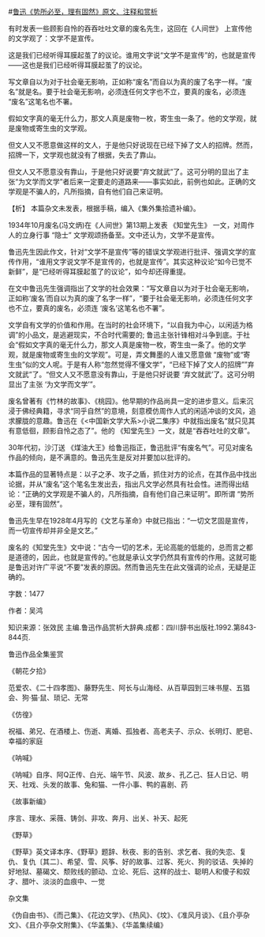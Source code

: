 #[鲁迅《势所必至，理有固然》原文、注释和赏析](https://www.vrrw.net/wx/9829.html)

有时发表一些顾影自怜的吞吞吐吐文章的废名先生，这回在《人间世》 上宣传他的文学观了：文学不是宣传。

这是我们已经听得耳膜起茧了的议论。谁用文字说“文学不是宣传”的，也就是宣传——这也是我们已经听得耳膜起茧了的议论。

写文章自以为对于社会毫无影响，正如称“废名”而自以为真的废了名字一样。“废名”就是名。要于社会毫无影响，必须连任何文字也不立，要真的废名，必须连 “废名”这笔名也不署。

假如文字真的毫无什么力，那文人真是废物一枚，寄生虫一条了。他的文学观，就是废物或寄生虫的文学观。

但文人又不愿意做这样的文人，于是他只好说现在已经下掉了文人的招牌。然而，招牌一下，文学观也就没有了根据，失去了靠山。

但文人又不愿意没有靠山，于是他只好说要“弃文就武”了。这可分明的显出了主张“为文学而文学”者后来一定要走的道路来——事实如此，前例也如此。正确的文学观是不骗人的，凡所指摘，自有他们自己来证明。



【析】 本篇杂文未发表，根据手稿，编入《集外集拾遗补编》。

1934年10月废名(冯文炳)在《人间世》第13期上发表 《知堂先生》 一文，对周作人的立身行事 “隐士” 文学观颂扬备至。文中还认为，文学不是宣传。

鲁迅先生因此作文，针对“文学不是宣传”等的错误文学观进行批评、强调文学的宣传作用，“谁用文字说文学不是宣传的，也就是宣传”。其实这种议论“如今已觉不新鲜”，是“已经听得耳膜起茧了的议论”，如今却还得重提。

在文中鲁迅先生强调指出了文学的社会效果：“写文章自以为对于社会毫无影响，正如称‘废名’而自以为真的废了名字一样”，“要于社会毫无影响，必须连任何文字也不立，要真的废名，必须连 ‘废名’这笔名也不署”。

文学自有文学的价值和作用。在当时的社会环境下，“以自我为中心，以闲适为格调”的小品文，是逃避现实，不合时代需要的; 鲁迅主张针锋相对斗争到底。于社会“假如文字真的毫无什么力，那文人真是废物一枚，寄生虫一条了。他的文学观，就是废物或寄生虫的文学观”。可是，弄文舞墨的人谁又愿意做 “废物”或“寄生虫”似的文人呢。于是有人称“忽然觉得不懂文学”，“已经下掉了文人的招牌””弃文就武”了。“但文人又不愿意没有靠山，于是他只好说要 ‘弃文就武’了。这可分明显出了主张 ‘为文学而文学’”。

废名曾著有《竹林的故事》、《桃园》。他早期的作品尚具一定的进步意义。后来沉浸于佛经典籍，寻求“同乎自然”的意境，刻意模仿周作人式的闲适冲谈的文风，追求朦胧的意趣。鲁迅在《<中国新文学大系>小说二集序》中就指出废名“就只见其有意低徊，顾影自怜之态了”。他的 《知堂先生》一文，就是“吞吞吐吐的文章”。

30年代初，沙汀送 《煤油大王》给鲁迅指正，鲁迅批评“有废名气”。可见对废名作品的倾向，是不满意的。鲁迅先生是反对并要加以批评的。

本篇作品的显著特点是：以子之矛、攻子之盾，抓住对方的论点，在其作品中找出论据，并从“废名”这个笔名生发出去，指出凡文学必然具有社会性。进而得出结论：“正确的文学观是不骗人的，凡所指摘，自有他们自己来证明”。即所谓 “势所必至，理有固然”。

鲁迅先生早在1928年4月写的《文艺与革命》中就已指出：“一切文艺固是宣传，而一切宣传却并非全是文艺。”

废名的《知堂先生》文中说：“古今一切的艺术，无论高能的低能的，总而言之都是道德的，因此，也就是宣传的。”也就是承认文学仍然具有宣传的作用。这就可能是鲁迅对许广平说“不要”发表的原因。然而鲁迅先生在此文强调的论点，无疑是正确的。

字数：1477

作者：吴鸿

知识来源：张效民 主编.鲁迅作品赏析大辞典.成都：四川辞书出版社.1992.第843-844页.

鲁迅作品全集鉴赏

《朝花夕拾》

范爱农、《二十四孝图》、藤野先生、阿长与山海经、从百草园到三味书屋、五猖会、狗·猫·鼠、琐记、无常

《仿徨》

祝福、弟兄、在酒楼上、伤逝、离婚、孤独者、高老夫子、示众、长明灯、肥皂、幸福的家庭

《呐喊》

《呐喊》自序、阿Q正传、白光、端午节、风波、故乡、孔乙己、狂人日记、明天、社戏、头发的故事、兔和猫、一件小事、鸭的喜剧、药

《故事新编》

序言、理水、采薇、铸剑、非攻、奔月、出关、补天、起死

《野草》

《野草》英文译本序、《野草》题辞、秋夜、影的告别、求乞者、我的失恋、复仇、复仇〔其二〕、希望、雪、风筝、好的故事、过客、死火、狗的驳诘、失掉的好地狱、墓碣文、颓败线的颤动、立论、死后、这样的战士、聪明人和傻子和奴才、腊叶、淡淡的血痕中、一觉

杂文集

《伪自由书》、《而己集》、《花边文学》、《热风》、《坟》、《准风月谈》、《且介亭杂文》、《且介亭杂文附集》、《华盖集》、《华盖集续编》

